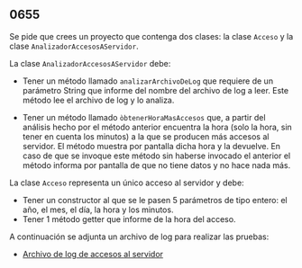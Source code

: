## 0655

Se pide que crees un proyecto que contenga dos clases: la clase `Acceso` y la clase `AnalizadorAccesosAServidor`. 

La clase `AnalizadorAccesosAServidor` debe:

* Tener un método llamado `analizarArchivoDeLog` que requiere de un parámetro String que informe del nombre del archivo de log a leer. Este método lee el archivo de log y lo analiza.

* Tener un método llamado `òbtenerHoraMasAccesos` que, a partir del análisis hecho por el método anterior encuentra la hora (solo la hora, sin tener en cuenta los minutos) a la que se producen más accesos al servidor. El método muestra por pantalla dicha hora y la devuelve. En caso de que se invoque este método sin haberse invocado el anterior el método informa por pantalla de que no tiene datos y no hace nada más.


La clase `Acceso` representa un único acceso al servidor y debe:

* Tener un constructor al que se le pasen 5 parámetros de tipo entero: el año, el mes, el día, la hora y los minutos.
* Tener 1 método getter que informe de la hora del acceso.

A continuación se adjunta un archivo de log para realizar las pruebas:

* [Archivo de log de accesos al servidor]()
